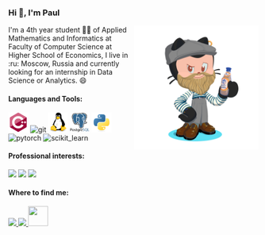 <h3 align="Left">Hi 👋, I'm Paul</h3> <img src="https://github.com/paulyurlov/paulyurlov/blob/main/my-octocat-1633068557906.png" alt="giticon" align="right" width="250" height="250"/>
I'm a 4th year student 👨‍🎓 of Applied Mathematics and Informatics at Faculty of Computer Science at Higher School of Economics, I live in :ru: Moscow, Russia and currently looking for an internship in Data Science or Analytics. 😄
<h4 align="left">Languages and Tools:</h4>
<p align="left"> <img src="https://raw.githubusercontent.com/devicons/devicon/master/icons/cplusplus/cplusplus-original.svg" alt="cplusplus" width="40" height="40"/>  <img src="https://www.vectorlogo.zone/logos/git-scm/git-scm-icon.svg" alt="git" width="40" height="40"/>  <img src="https://raw.githubusercontent.com/devicons/devicon/master/icons/linux/linux-original.svg" alt="linux" width="40" height="40"/>  <img src="https://raw.githubusercontent.com/devicons/devicon/master/icons/postgresql/postgresql-original-wordmark.svg" alt="postgresql" width="40" height="40"/>  <img src="https://raw.githubusercontent.com/devicons/devicon/master/icons/python/python-original.svg" alt="python" width="40" height="40"/> <img src="https://www.vectorlogo.zone/logos/pytorch/pytorch-icon.svg" alt="pytorch" width="40" height="40"/> <img src="https://upload.wikimedia.org/wikipedia/commons/0/05/Scikit_learn_logo_small.svg" alt="scikit_learn" width="40" height="40"/> </p>
<h4 align="left">Professional interests:</h4>

![](https://img.shields.io/badge/-Data%20Science-brightgreen)
![](https://img.shields.io/badge/-Anlytics-orange)
![](https://img.shields.io/badge/-Machine%20Learning-blue)

<h4 align="left">Where to find me:</h4>

<a href="https://t.me/paulyurlov" target="_blank"> <img src="https://img.shields.io/badge/Telegram-2CA5E0?style=for-the-badge&logo=telegram&logoColor=white" /> </a>
<a href="https://www.linkedin.com/in/paulyurlov" target="_blank"> <img src="https://img.shields.io/badge/LinkedIn-0077B5?style=for-the-badge&logo=linkedin&logoColor=white" /> </a>
<a href="https://t.me/paulyurlov" target="_blank"> <img src="https://img.shields.io/badge/-%20-fff?logo=data%3Aimage%2Fpng%3Bbase64%2CiVBORw0KGgoAAAANSUhEUgAAApwAAAECCAMAAABkEfc5AAAANlBMVEUAAADz%2B%2F7%2F%2F%2F83uuhEvulQw%2Btdx%2Bxpy%2B520O%2BC1PGP2PKb3fSo4fW05fbB6vjO7vna8vvn9%2FwaAvPsAAAAA3RSTlMAAAD6dsTeAAARoElEQVR42uzShwnEQBRDwQ%2BXg0P%2F1bqBXaKjmKlAoFdnBlPLXNmYr3D789b0qWS8bk2vOpP%2FrWMscg23jqFO5Hfr%2BNXWcLs4ESfiFCfiRJxW4nZxIk7EKU7ESQBxIk5xIk7EaSVuFyfiRJziRJwEECfiFCfiRJxW4nZxIk7EKU7ESQBxIk5xIk4CiBNxihNxIk4rcbs4ESfiFCfiJIA4Eac4EScBxIk4xYk4EaeVuF2ciBNxihNxBkCciFOciBNxWonbxYk4Eac4EWcAxIk4xYk4rwFxIk4rF%2FbubLlxnFkCMNqFlSC293%2FZE%2BET8ztmbKuEJFIkO5T33SoTHzaJBHvLOYZgv%2BpxIeTchqFntJxDcPK%2FeOWTSWk7pQx%2Bs7eS07%2BazoeY9%2FZX4Ox78vJ7wlaZnx0t4ZOBMtyDMsq4Ks6Wg5Xf4uLez6uy5Qd56oKOTxxqfO5mfWqy%2Bidv3z551%2F%2FcyTKcaHHbt4GoKGXQcfbsRY2N5Ryc6XFZQ5fp5em4PMzK9GSf%2FeR%2F%2B%2FylZtuxMrZny7DpX58Q5Oe01%2BAcm5NnEwsHJ25TZDcPU7xMJlSzIMiH%2B6%2FL2%2BSXJGTQDGgZ%2FVcJdJxA29ltUHDqNpH%2FcGQrQFxZQ9PNf%2FKu4QyvKMNmvQw6Tqjt0iDgBGyq89xIgsY1czTNCRJb1uJsASsjk3HiNJXEQcCJ2kRpKgnDHMmIgsa3hTgP9M96Is7iBE8i4MRsKgXgsbvBs1s5kG0VznqojHgWzh4ITQdWSbBZrBxPMGiiHItrS3AmORZbT8GZFzTdwHGSbeI9b833Nk4OJx3H2f2CRn49zhFkQeyO46TazLIqthg9%2BKhNHc4btQwazrqq7Ijj5NnsXhZmXucucgWcReTSOPlXz3ccJ8lmFj1MnUkugbPI1XHyr55t5qQqPT5sMnUmuQTOIrfEGQlth1VJsGmsrE8j2yTgLHJLnISRBa2SYHMXPPitJTgKEs4it8TpZX0KViXBpsnCiGfaJOBsckucXhgpeJW4TZoOfJ3c7SVwDntLnF44KUCVDJvGBKGkm2fi5BI4vdwRZxJWGqFKbJa1503sUS6Bc5M74kxCi%2B2vqzKaR6m8uUHJLpfAWeUeOPH1mA%2BfcfJsHFYlYDOt6IIhxPyZECzw9%2BErPT5Oe0ec%2FdlPzc18ZdQcgGKBKgGbyMrPpb39R1VJdsGeKMglcEa5I06HPyNUoujJaJWATbQX%2Bn2gD9m4Zd8i2RDy%2FycGvxpnI5TBxxlFjc3jyE3zHahynU39o90%2BjtzfWlbMpj63%2F35u3fxCnO65Mr6elNdnSD7O%2FflnmlCe7nCVBbL5PR56pLLaAyg20eN%2F9V0SoEK3MdtJa7JMnPhqPR3%2FqiQjVQI2gb1JaCjqr4xHnyhK1BKKX4HTHi4jsHDiq3XXVtwH2vEqIZvPMvdtxW0bG%2FAPFRPIY5LhyMDp2WUAOCvw1SGAPBypsqy8dS2Cd7MnbEs01jwr19xBnHZibgN4cnA6oGZkiKhglYBNJRY8IcND83oCbslG14wB%2FteuA8%2BO0nFmqNkBRA6okmLTNPBwhGGBc28Gxgm7WTqgA6efuQz%2BZTgt1uyAzgJWCdhUsilzArACithWPZmpRBjnrtsEpkgyzgw1O3QNHFYlZFNJUKbT%2BWW1hTp%2FMpNJKE6H2VTUkHFaoNnRq1f0KiGbQEY3SNr0orPgKACdARjzoTLKK3Bm9PsRZNcQgCpxm3igobPOb6KsAZIgnHH16RBJ%2BDgt8Jfiu4Y%2BXWUBDjZgRK8nz2%2BHmkHikSZb370jHWdB%2BjW%2Ba0izVRbg8XRuJhtkQyYmvPcHYCsQDRbHxunV7yUJuwa1yvNtAgOGn21Ba8CUeZxeeXwUSSPj7Gs7lD6VVa3KC9tUSpfZC1wIC98w3SKSDZrIxbmBtzLAi%2BWoV3m%2BTXC8mKMsjlFDmB5rrYEzuDgtviDCqrYTVUI2%2BZna3njOtwxhUkVUBk4wiYmz4h0KrFqqUuWVbQI4lYETTZ1UQWrnRsGpz%2BqJNPdtSpUXtgngLIQRC1DRSO1MxekIK07lf3Z6lU%2FZ9MOclDCBM%2BkXmK1CWfn2q%2BLshK26OiYPvcpnbJrT4ieusCdcYEBF4CwuqDh3fLUOly1FqfLqNs3MRM24wIAK0uKChlPZw%2FGacFOqvK7N1vacgtcbGr9NhKOik2Z1Kk6LTzr45Bf0Kvu1bLaat%2BCRkxUy4U8AVBTOXp2Kc5AmHWUroFbZ7UVstpJjQI5C1Kem7ZUqNtYgRMRZCZOOXod0pUqGTYBlcDKZPPFtSGWpmNsP7ZfDqfuxhoizPqxStRnYLvfkVx0iq%2Fd%2Btgpl%2BdYuiVP5giEfTnrQho%2Bq1GwmQ0zdwsoTjjuj9wMqaPteIk4npyQ9qjKeZrNtXo4l4%2FdnUFToZfjr4hRuHhWeYdicFK1TQDgzYT8EqKjsPkLAOeScOBwnx2ZNggfDmfkq%2BGUwcTY5KTDOaAjZnQgJZ0A3Im%2Bc9XY4nVmdsVmRvx0nvQwCziwnpcOfHRbTTKKHgnNcFOcbZ8M%2FezMLk60QcNK%2BwiHg7AbPGyfxBIXqBMgdcTp2GQSc6Y44pbOf8P37cMoNcQY5KfUITmu04Kcwv3G%2BcWYdJ%2Fm%2Bj03kVJzhpjjfOPnfxAdB8sb5xsnfFHkB8sb5xsnfFHUrl8f5xhlP3hDhsXybXJz26jjf33Pi8eQ5%2Fb1bf%2BPEk06z6cLtcNoFZbxx8jdFSdD4sOXa%2Fnx8fNwOZ7ghzv3OOKUZIBVRGXP5RPmZKZwOVfG%2B8aPd4K6kxefxWpmJi7n2j2953zL3F%2BO0a5YUnvl7ug35a7S8O8707OLo%2FQyRbc%2FhtLtfsClCemPcv8ZLCKeuYn%2FfCQ%2Fj9I2W%2FuRmzHb1NfA74VdLm%2BqHkts9Q7Tj%2FfuSz60bcrJu84mhrq0eOKMicxJnufqjweG6OJP8mrNx2qcGWDuWrjjT0GXqOK%2F3wHi%2F1aEKupB2Lk7bFVBAGw9t1FRoAjjH%2BSr4p%2BKQcDbRrzMdp%2FJeemBTBL3S2aoTOoDTyPmHFPHPE%2BPgNOedlpWfHQ%2F7ik2Rztz%2F%2BWDgDEt7P%2BGUue2COPX2OhGnn%2FpRp66Y1ZPiEcWZzj8Yk3SGLR%2FnRnzKEcbplSLBN74U3CaOcwd6P0FFJZRBx1lfePIL3pfDkk1Rwud0HGcDRnyCCsIR1nycRn7P4OIEnruG%2B5FC3I4PFk4DbOUYKhxhEKLj9Pz9%2BoIqu3wGLlVhsn8QcOpdgqeC%2B9oUPk59TWSvg9MUfVOE43QfRJwZLxpXQXjhFB0n6zXcfJwmwZsiffW3M3E2ZTXCVqHPPf6COPV53V4Ip%2FHapgjHOZg4jeWs6vOkCsf5OWCn4twJJ7oRcKo3KEUYp%2F%2Bg4oycLZGdVJE4v7c4Ks4B3PTDxwncUpRRnJGLs1C%2BEMmz1CqlmYuQcOo9W9yFcKpPPBUQZ%2BbiNIxTxIedHgctY%2Bi0ZJyV8AAuBaeJyKbofJyRMGaFeWmJcLxPFDJO4wQom44T2BQ5DGci4yxIycDFU3DW9QeoFKHjLIRTiTg48fcOnrghMmb51FShi2BXH7XfhY%2FTWGSy5OMEnjrfoJuS%2FpBxJmhqQvtogI4kzVgZfJxZCDopOM0GbIrUAayQcTbgMSgYhQTsQYDCLQNvdkvQycFpgsC1%2BlU%2FX3ZZtqoHLm%2BBX4YTVuqsFiiD8CWNLQbKiGLzYpzGwZuiuGjo7FaWruptW3peeEAfPi3I2MLHaRzj5T%2F7ZyOmxTg7clGU62lnVp0FWLm5VSy6FxyncaseeBlBXoeziRI%2FzGSaf%2FQn4zhNQTtSEzm%2BYf8TBcCZF53nmEVPwC9dBN4txsdpomjJkzO6Mi7gOE1CN0ULHtOoFrtIWmu69vRUhOPUZ0hbjZ7iRF6Kc1jR4gr6RskCVYkf%2F9qBHhifmdlbQHvwLlrCUK6pPlzpOItoCQ14xTIBp3L1YJ7tG4KCVIn3JIv8jb6rNNOB6cWJmvjARYlrXl0bRE2o2nvp%2BTiBskVcHhqcH3tWWYrTNPBsREXWw8GzBNGTjx1a67affLZdlzn3M5kSu%2F3kswNlYM2OH6vq99999t1r60CgSmCcT9idI7%2FyrMmKADiB1%2BqEXFo3n2mt5hRkMmHJqeNh2%2F8po6tl8HE2eTYu7e2n%2Fm3VXQpQJcRMCvgnpvLNZ8tB9OCreiQ4TnNqGXizZ5mJDSH%2FkxCsaCl4les2RU70%2BJRL%2B0zJOSj%2FYqL2fA2c9Z44TRRmylKcHdoUFaFFrz1cAqeJ98RpPF%2FnKpymQpsifyLOYS%2BB09h74jSOr3MVTrMhm6J2Ik5Tr4Gz3RRnt3ydq3CagGyK0ok4zXYJnGa%2FI06%2Bzo5XCYzzjTupAbWHS%2BA06YY4%2BTrjUpwdeYtWOxOn8ZfAafwNcfJ1LsVpCrIpymfiNO4SOI2%2FJ05q4djIic9PifRdCnlVz8dp%2FM1w8ldGvuNVYtd45zQMe1XPx2n8TXGydpUJrhL%2F7rCRGwao3V8Cp%2FE3xWkqoXvbClWppCGbIlrDZAILFk4Tb4rTDE9YbjJwmv1KvxRlcKkMxB7GafIdcRIqt3VNlcAAkGg%2B8NqLlYMJFcC5foL05RScpgdZlo1WJbopMkXgODlce%2FdHe0FbgNOMcLRdGwEn3r%2BBhM6sUt%2F%2F1rU%2BNiMLas9W4LhmQJzfshPLwHFiVxCIa%2Bwqq2DHgGS0p8mK2kc8sHgAcC5fAG%2FkM%2BH5PH0x%2FCqzVsSsD%2BXhRFlTewsCJA2jq%2BCXEYah4MR5Ym3Jr1K7vH1Nw6SmPCi3Ay4AmoAKpQykYQk4gRQvSOw2kN%2FFuwGiVPigkJbkufhdnwmHmU1PdvKKYiqUjKkyEl5GW38ufd%2FcrMxUoRHZFgMlWfggsrE7XWbu%2BjrNYbWXiFxRXQWnDIkFKENt9myOpG9eno3bqrlVevaPHjYtw3BTktI%2F%2FNcVxXGqqfwyaBklOdHi%2BU3JSf3hUUsfcx0vurjfP%2F8zNmzfHsRmqqg5%2Bh%2FLSOwyFqTlFOzP5YT%2Fa%2B8OVFxngSgAD4zRTIxR3%2F9lf2D5yd692Gt3tFV7vgdYDvR0jDaLPkSaW4rBfzljzPRyOcbT%2Fy%2FcEfStmC2GQvqe3l8xJuoBFK1YJAagnCgnoJzrA9%2FiykKUEwa6jQTlBJRT6L0A5TzrYwDKeb45BsoJwgVx8O%2FI%2BsCNUc5dEWNVsHHB6N%2BR9QGPUU6jiLEoSFxgB%2F%2BOrA8Cfr0cFRxc4Af%2FEXV9YLkgvHc%2FhGNOyDzGLlkRY1UQxtiIXFyS6VPBPsZmXbhgo58Aq%2Frx3lNO7IfA8xD7ocDr%2FbIO0ac%2BE4vpGclH0ti4JNGkwDGzdBmc9tknRttlcBqaGs4opcfgPJ7ezdgeg1NoTmC1n%2BDBLZZT0cbwXHTRlMBq50vioo2qiTZGNlxEUwKrXv02brCqizqG5cVWdbDqT3HnBqu6qE%2Fuhddb1dFNZS2EG6zqoo4RmFffq%2BNdoi216yafv%2F4jJrXrJh8Ea7znZkKzbhrNHznb3RCRCVZ5B3NvdVudqAruqJroY8BYbN3di2Vx44eyrlnmbHP7XKTZgK26464sCz8m6qnnYoP7zh3BEt28SaKHsjf8D7m2m5p63jGWH5zo5s0FKrqEb5o9sqhi1FyaJDQZCIq7m%2B4LWNRb9UsT46iKkWky4LmSO0K877S4%2FG65Tmgawx7nfYVGvLzUxvAEi5VTz1GNkzuzNB3IhhXaraaG%2B0o0H0gb9xRabMz0TpoSWO5HxoixE6Cd2v8cwgMnvKgWZpAYiWBexxilCK6aRTc%2FRhhjYF2G27sI5pZM%2B26OcXYQCLAtarOY7p1jAB48bWp49Rq6CdEMcbCYNpwhQb811Y8xww9aCFwb622JlGKTGJEAT56asVn%2FYjvGJmTHGi43iiG6GJFWBNEN0Yn0%2BxhbIEA9u46rKPwbNtDKIIvh5xhJHWIchp8kkZYHwXG9PXSLsWNowt%2FyudfNzEBq%2Bn6aPRB8lOgdP2DlTC%2BKYbhsK8RYHqTL727jPzgn%2For0Svny8jOGdeJDJID4JSMGAHz3HwQyEuL1%2B0f%2FAAAAAElFTkSuQmCC" width="40" height="40"/> </a>
